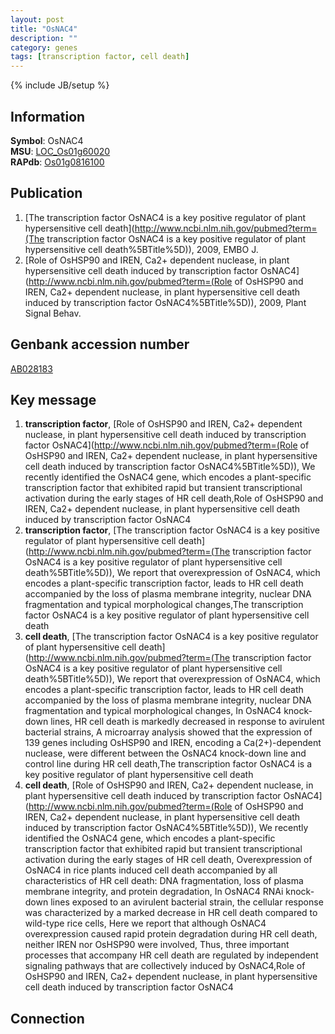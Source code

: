 ```yaml
---
layout: post
title: "OsNAC4"
description: ""
category: genes
tags: [transcription factor, cell death]
---
```

{% include JB/setup %}

## Information
__Symbol__: OsNAC4  
__MSU__: [LOC_Os01g60020](http://rice.plantbiology.msu.edu/cgi-bin/ORF_infopage.cgi?orf=LOC_Os01g60020)  
__RAPdb__: [Os01g0816100](http://rapdb.dna.affrc.go.jp/viewer/gbrowse_details/irgsp1?name=Os01g0816100)  

## Publication
1. [The transcription factor OsNAC4 is a key positive regulator of plant hypersensitive cell death](http://www.ncbi.nlm.nih.gov/pubmed?term=(The transcription factor OsNAC4 is a key positive regulator of plant hypersensitive cell death%5BTitle%5D)), 2009, EMBO J.
2. [Role of OsHSP90 and IREN, Ca2+ dependent nuclease, in plant hypersensitive cell death induced by transcription factor OsNAC4](http://www.ncbi.nlm.nih.gov/pubmed?term=(Role of OsHSP90 and IREN, Ca2+ dependent nuclease, in plant hypersensitive cell death induced by transcription factor OsNAC4%5BTitle%5D)), 2009, Plant Signal Behav.

## Genbank accession number
[AB028183](http://www.ncbi.nlm.nih.gov/nuccore/AB028183)

## Key message
1. __transcription factor__, [Role of OsHSP90 and IREN, Ca2+ dependent nuclease, in plant hypersensitive cell death induced by transcription factor OsNAC4](http://www.ncbi.nlm.nih.gov/pubmed?term=(Role of OsHSP90 and IREN, Ca2+ dependent nuclease, in plant hypersensitive cell death induced by transcription factor OsNAC4%5BTitle%5D)),  We recently identified the OsNAC4 gene, which encodes a plant-specific transcription factor that exhibited rapid but transient transcriptional activation during the early stages of HR cell death,Role of OsHSP90 and IREN, Ca2+ dependent nuclease, in plant hypersensitive cell death induced by transcription factor OsNAC4
2. __transcription factor__, [The transcription factor OsNAC4 is a key positive regulator of plant hypersensitive cell death](http://www.ncbi.nlm.nih.gov/pubmed?term=(The transcription factor OsNAC4 is a key positive regulator of plant hypersensitive cell death%5BTitle%5D)),  We report that overexpression of OsNAC4, which encodes a plant-specific transcription factor, leads to HR cell death accompanied by the loss of plasma membrane integrity, nuclear DNA fragmentation and typical morphological changes,The transcription factor OsNAC4 is a key positive regulator of plant hypersensitive cell death
3. __cell death__, [The transcription factor OsNAC4 is a key positive regulator of plant hypersensitive cell death](http://www.ncbi.nlm.nih.gov/pubmed?term=(The transcription factor OsNAC4 is a key positive regulator of plant hypersensitive cell death%5BTitle%5D)),  We report that overexpression of OsNAC4, which encodes a plant-specific transcription factor, leads to HR cell death accompanied by the loss of plasma membrane integrity, nuclear DNA fragmentation and typical morphological changes, In OsNAC4 knock-down lines, HR cell death is markedly decreased in response to avirulent bacterial strains, A microarray analysis showed that the expression of 139 genes including OsHSP90 and IREN, encoding a Ca(2+)-dependent nuclease, were different between the OsNAC4 knock-down line and control line during HR cell death,The transcription factor OsNAC4 is a key positive regulator of plant hypersensitive cell death
4. __cell death__, [Role of OsHSP90 and IREN, Ca2+ dependent nuclease, in plant hypersensitive cell death induced by transcription factor OsNAC4](http://www.ncbi.nlm.nih.gov/pubmed?term=(Role of OsHSP90 and IREN, Ca2+ dependent nuclease, in plant hypersensitive cell death induced by transcription factor OsNAC4%5BTitle%5D)),  We recently identified the OsNAC4 gene, which encodes a plant-specific transcription factor that exhibited rapid but transient transcriptional activation during the early stages of HR cell death, Overexpression of OsNAC4 in rice plants induced cell death accompanied by all characteristics of HR cell death: DNA fragmentation, loss of plasma membrane integrity, and protein degradation, In OsNAC4 RNAi knock-down lines exposed to an avirulent bacterial strain, the cellular response was characterized by a marked decrease in HR cell death compared to wild-type rice cells, Here we report that although OsNAC4 overexpression caused rapid protein degradation during HR cell death, neither IREN nor OsHSP90 were involved, Thus, three important processes that accompany HR cell death are regulated by independent signaling pathways that are collectively induced by OsNAC4,Role of OsHSP90 and IREN, Ca2+ dependent nuclease, in plant hypersensitive cell death induced by transcription factor OsNAC4

## Connection


